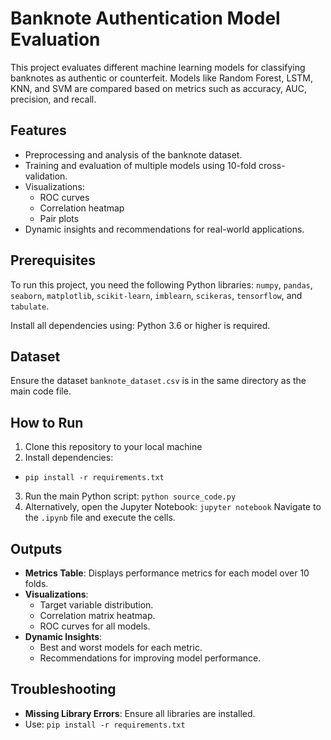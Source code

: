 # Banknote Authentication Model Evaluation

This project evaluates different machine learning models for classifying banknotes as authentic or counterfeit. Models like Random Forest, LSTM, KNN, and SVM are compared based on metrics such as accuracy, AUC, precision, and recall.

## Features
- Preprocessing and analysis of the banknote dataset.
- Training and evaluation of multiple models using 10-fold cross-validation.
- Visualizations:
  - ROC curves
  - Correlation heatmap
  - Pair plots
- Dynamic insights and recommendations for real-world applications.

## Prerequisites
To run this project, you need the following Python libraries: `numpy`, `pandas`, `seaborn`, `matplotlib`, `scikit-learn`, `imblearn`, `scikeras`, `tensorflow`, and `tabulate`. 

Install all dependencies using:
Python 3.6 or higher is required.

## Dataset
Ensure the dataset `banknote_dataset.csv` is in the same directory as the main code file.

## How to Run
1. Clone this repository to your local machine
2.  Install dependencies:
   - `pip install -r requirements.txt`
3. Run the main Python script: `python source_code.py`
4. Alternatively, open the Jupyter Notebook: `jupyter notebook`
Navigate to the `.ipynb` file and execute the cells.

## Outputs
- **Metrics Table**: Displays performance metrics for each model over 10 folds.
- **Visualizations**:
  - Target variable distribution.
  - Correlation matrix heatmap.
  - ROC curves for all models.
- **Dynamic Insights**:
  - Best and worst models for each metric.
  - Recommendations for improving model performance.

## Troubleshooting
- **Missing Library Errors**: Ensure all libraries are installed.
- Use: `pip install -r requirements.txt`


